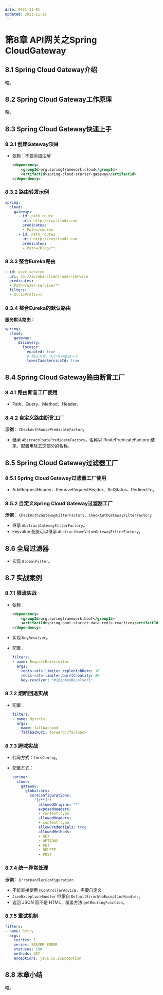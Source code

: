 ```yaml
---
date: 2021-11-01
updated: 2021-11-11
---
```


# 第8章 API网关之Spring CloudGateway

## 8.1 Spring Cloud Gateway介绍

略。

## 8.2 Spring Cloud Gateway工作原理

略。

## 8.3 Spring Cloud Gateway快速上手

### 8.3.1 创建Gateway项目

- 依赖：不要添加注解

  ```xml
  <dependency>
      <groupId>org.springframework.cloud</groupId>
      <artifactId>spring-cloud-starter-gateway</artifactId>
  </dependency>
  ```

### 8.3.2 路由转发示例

```yaml
spring:
  cloud:
    gateway:
      - id: path_route
        uri: http://cxytiandi.com
        predicates:
        - Path=/course
      - id: path_route2
        uri: http://cxytiandi.com
        predicates:
        - Path=/blog/**
```

### 8.3.3 整合Eureka路由

```yaml
- id: user-service
  uri: lb://eureka-client-user-service
  predicates:
  - Path=/user-service/**
  filters:
  - StripPrefix=1
```

### 8.3.4 整合Eureka的默认路由

**服务默认路由：**

```yaml
spring:
  cloud:
    gateway:
      discovery:
        locator:
          enabled: true
          # 默认大写，大小写只能选一个
          lowerCaseServiceId: true
```

## 8.4 Spring Cloud Gateway路由断言工厂

### 8.4.1 路由断言工厂使用

- Path、Query、Method、Header。

### 8.4.2 自定义路由断言工厂

**示例：** `CheckAuthRoutePredicateFactory`

- 继承 `AbstractRoutePredicateFactory`，名称以 RoutePredicateFactory 结尾，配置用除去这部分的名称。

## 8.5 Spring Cloud Gateway过滤器工厂

### 8.5.1 Spring Cloud Gateway过滤器工厂使用

- AddRequestHeader、RemoveRequestHeader、SetStatus、RedirectTo。

### 8.5.2 自定义Spring Cloud Gateway过滤器工厂

**示例：** `CheckAuth2GatewayFilterFactory`、`CheckAuthGatewayFilterFactory`

- 继承 `AbstractGatewayFilterFactory`。
- keyvalue 配置可以继承 `AbstractNameValueGatewayFilterFactory`。

## 8.6 全局过滤器

- 实现 `GlobalFilter`。

## 8.7 实战案例

### 8.7.1 限流实战

- 依赖：

  ```xml
  <dependency>
      <groupId>org.springframework.boot</groupId>
      <artifactId>spring-boot-starter-data-redis-reactive</artifactId>
  </dependency>
  ```

- 实现 `KeyResolver`。

- 配置：

  ```yaml
  filters:
  - name: RequestRateLimiter
    args:
      redis-rate-limiter.replenishRate: 10
      redis-rate-limiter.burstCapacity: 20
      key-resolver: "#{@ipKeyResolver}"
  ```

### 8.7.2 熔断回退实战

- 配置：

  ```yaml
  filters:
  - name: Hystrix
    args:
      name: fallbackcmd
      fallbackUri: forward:/fallback
  ```

### 8.7.3 跨域实战

- 代码方式：`CorsConfig`。

- 配置方式：

  ```yaml
  spring:
    cloud:
      gateway:
        globalcors:
          corsConfigurations:
            '[/**]':
              allowedOrigins: "*"
              exposedHeaders:
              - content-type
              allowedHeaders:
              - content-type
              allowCredentials: true
              allowedMethods:
              - GET
              - OPTIONS
              - PUT
              - DELETE
              - POST
  ```


### 8.7.4 统一异常处理

**示例：** `ErrorHandlerConfiguration`

- 不能直接使用 `@ControllerAdvice`，需要自定义。
- `JsonExceptionHandler` 继承自 `DefaultErrorWebExceptionHandler`。
- 返回 JSON 而不是 HTML，覆盖方法 `getRoutingFunction`。

### 8.7.5 重试机制

```yaml
filters:
- name: Retry
  args:
    retries: 3
    series: SERVER_ERROR
    statuses: 500
    methods: GET
    exceptions: java.io.IOException
```

## 8.8 本章小结

略。
